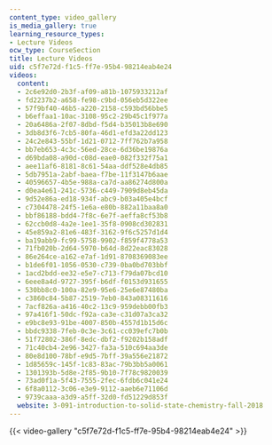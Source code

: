 ```yaml
---
content_type: video_gallery
is_media_gallery: true
learning_resource_types:
- Lecture Videos
ocw_type: CourseSection
title: Lecture Videos
uid: c5f7e72d-f1c5-ff7e-95b4-98214eab4e24
videos:
  content:
  - 2c6e92d0-2b3f-af09-a81b-1075933212af
  - fd2237b2-a658-fe98-c9bd-056eb5d322ee
  - 57f9bf40-46b5-a220-2158-c593bd56bbe5
  - b6effaa1-10ac-3108-95c2-29b45c1f977a
  - 20a6486a-2f07-8dbd-f5d4-b35013b8e690
  - 3db8d3f6-7cb5-80fa-46d1-efd3a22dd123
  - 24c2e843-55bf-1d21-0712-7ff762b7a958
  - bb7eb653-4c3c-56ed-28ce-6d36be19876a
  - d69bda08-a90d-c08d-eae0-082f332f75a1
  - aee11af6-8181-8c61-54aa-ddf528e4db85
  - 5db7951a-2abf-baea-f7be-11f3147b6aae
  - 40596657-4b5e-988a-ca7d-aa86274d800a
  - d0ea4e61-241c-5736-c449-7909d8eb45da
  - 9d52e86a-ed18-934f-abc9-b03a405e4bcf
  - c7304478-24f5-1e6a-e80b-882a11baa8a0
  - bbf86188-bdd4-7f8c-6e7f-aeffa8cf53b8
  - 62ccb0d8-4a2e-1ee1-35f8-0908cd302831
  - 45e859a2-81e6-483f-3162-9f6c5257d1d4
  - ba19abb9-fc99-5758-9902-f859f4778a53
  - 71fb020b-2d64-5970-b64d-8d22eac83028
  - 86e264ce-a162-e7af-1d91-8708369083ee
  - b1de6f01-1056-0530-c739-0ba0bd703bbf
  - 1acd2bdd-ee32-e5e7-c713-f79da07bcd10
  - 6eee8a4d-9727-395f-b6df-f0153d931655
  - 530bb8c0-100a-82e9-95e6-25e6e87480ba
  - c3860c84-5b87-2519-7eb0-843a08311616
  - 7acf826a-a416-40c2-13c9-959debb00fb3
  - 97a416f1-50dc-f92a-ca3e-c31d07a3ca32
  - e9bc8e93-91be-4007-850b-4557d1b15d6c
  - bbdc9338-7feb-0c3e-3c61-cc039efc7b0b
  - 51f72802-386f-8edc-dbf2-f9202b158adf
  - 71c40cb4-2e96-3427-fa3a-510c694aa3de
  - 80e8d100-78bf-e9d5-7bff-39a556e21872
  - 1d85659c-145f-1c83-83ac-79b3bb5a0061
  - 1301393b-5d8e-2f85-9b10-7f78c9820039
  - 73ad0f1a-5f43-7555-2fec-6fdb6c041e24
  - 6f8a0112-3c06-e3e9-9112-aaeb6e71106d
  - 9739caaa-a3d9-a5ff-32d0-fd51229d853f
  website: 3-091-introduction-to-solid-state-chemistry-fall-2018
---
```



{{< video-gallery "c5f7e72d-f1c5-ff7e-95b4-98214eab4e24" >}}

